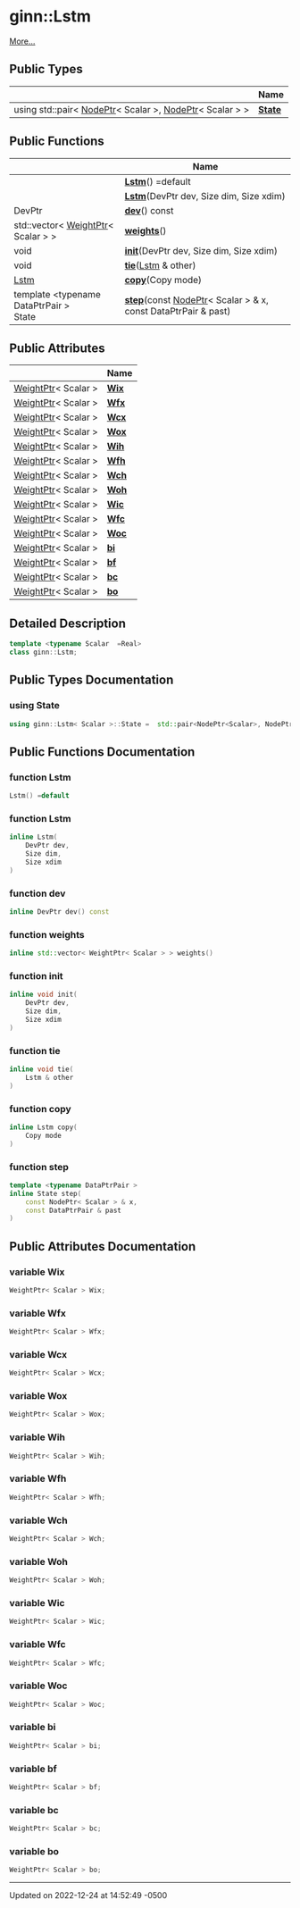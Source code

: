 # ginn::Lstm


 [More...](#detailed-description)

## Public Types

|                | Name           |
| -------------- | -------------- |
| using std::pair< [NodePtr](api/Classes/classginn_1_1_ptr.md)< Scalar >, [NodePtr](api/Classes/classginn_1_1_ptr.md)< Scalar > > | **[State](api/Classes/classginn_1_1_lstm.md#using-state)**  |

## Public Functions

|                | Name           |
| -------------- | -------------- |
| | **[Lstm](api/Classes/classginn_1_1_lstm.md#function-lstm)**() =default |
| | **[Lstm](api/Classes/classginn_1_1_lstm.md#function-lstm)**(DevPtr dev, Size dim, Size xdim) |
| DevPtr | **[dev](api/Classes/classginn_1_1_lstm.md#function-dev)**() const |
| std::vector< [WeightPtr](api/Classes/classginn_1_1_ptr.md)< Scalar > > | **[weights](api/Classes/classginn_1_1_lstm.md#function-weights)**() |
| void | **[init](api/Classes/classginn_1_1_lstm.md#function-init)**(DevPtr dev, Size dim, Size xdim) |
| void | **[tie](api/Classes/classginn_1_1_lstm.md#function-tie)**([Lstm](api/Classes/classginn_1_1_lstm.md) & other) |
| [Lstm](api/Classes/classginn_1_1_lstm.md) | **[copy](api/Classes/classginn_1_1_lstm.md#function-copy)**(Copy mode) |
| template <typename DataPtrPair \> <br>State | **[step](api/Classes/classginn_1_1_lstm.md#function-step)**(const [NodePtr](api/Classes/classginn_1_1_ptr.md)< Scalar > & x, const DataPtrPair & past) |

## Public Attributes

|                | Name           |
| -------------- | -------------- |
| [WeightPtr](api/Classes/classginn_1_1_ptr.md)< Scalar > | **[Wix](api/Classes/classginn_1_1_lstm.md#variable-wix)**  |
| [WeightPtr](api/Classes/classginn_1_1_ptr.md)< Scalar > | **[Wfx](api/Classes/classginn_1_1_lstm.md#variable-wfx)**  |
| [WeightPtr](api/Classes/classginn_1_1_ptr.md)< Scalar > | **[Wcx](api/Classes/classginn_1_1_lstm.md#variable-wcx)**  |
| [WeightPtr](api/Classes/classginn_1_1_ptr.md)< Scalar > | **[Wox](api/Classes/classginn_1_1_lstm.md#variable-wox)**  |
| [WeightPtr](api/Classes/classginn_1_1_ptr.md)< Scalar > | **[Wih](api/Classes/classginn_1_1_lstm.md#variable-wih)**  |
| [WeightPtr](api/Classes/classginn_1_1_ptr.md)< Scalar > | **[Wfh](api/Classes/classginn_1_1_lstm.md#variable-wfh)**  |
| [WeightPtr](api/Classes/classginn_1_1_ptr.md)< Scalar > | **[Wch](api/Classes/classginn_1_1_lstm.md#variable-wch)**  |
| [WeightPtr](api/Classes/classginn_1_1_ptr.md)< Scalar > | **[Woh](api/Classes/classginn_1_1_lstm.md#variable-woh)**  |
| [WeightPtr](api/Classes/classginn_1_1_ptr.md)< Scalar > | **[Wic](api/Classes/classginn_1_1_lstm.md#variable-wic)**  |
| [WeightPtr](api/Classes/classginn_1_1_ptr.md)< Scalar > | **[Wfc](api/Classes/classginn_1_1_lstm.md#variable-wfc)**  |
| [WeightPtr](api/Classes/classginn_1_1_ptr.md)< Scalar > | **[Woc](api/Classes/classginn_1_1_lstm.md#variable-woc)**  |
| [WeightPtr](api/Classes/classginn_1_1_ptr.md)< Scalar > | **[bi](api/Classes/classginn_1_1_lstm.md#variable-bi)**  |
| [WeightPtr](api/Classes/classginn_1_1_ptr.md)< Scalar > | **[bf](api/Classes/classginn_1_1_lstm.md#variable-bf)**  |
| [WeightPtr](api/Classes/classginn_1_1_ptr.md)< Scalar > | **[bc](api/Classes/classginn_1_1_lstm.md#variable-bc)**  |
| [WeightPtr](api/Classes/classginn_1_1_ptr.md)< Scalar > | **[bo](api/Classes/classginn_1_1_lstm.md#variable-bo)**  |

## Detailed Description

```cpp
template <typename Scalar  =Real>
class ginn::Lstm;
```

## Public Types Documentation

### using State

```cpp
using ginn::Lstm< Scalar >::State =  std::pair<NodePtr<Scalar>, NodePtr<Scalar> >;
```


## Public Functions Documentation

### function Lstm

```cpp
Lstm() =default
```


### function Lstm

```cpp
inline Lstm(
    DevPtr dev,
    Size dim,
    Size xdim
)
```


### function dev

```cpp
inline DevPtr dev() const
```


### function weights

```cpp
inline std::vector< WeightPtr< Scalar > > weights()
```


### function init

```cpp
inline void init(
    DevPtr dev,
    Size dim,
    Size xdim
)
```


### function tie

```cpp
inline void tie(
    Lstm & other
)
```


### function copy

```cpp
inline Lstm copy(
    Copy mode
)
```


### function step

```cpp
template <typename DataPtrPair >
inline State step(
    const NodePtr< Scalar > & x,
    const DataPtrPair & past
)
```


## Public Attributes Documentation

### variable Wix

```cpp
WeightPtr< Scalar > Wix;
```


### variable Wfx

```cpp
WeightPtr< Scalar > Wfx;
```


### variable Wcx

```cpp
WeightPtr< Scalar > Wcx;
```


### variable Wox

```cpp
WeightPtr< Scalar > Wox;
```


### variable Wih

```cpp
WeightPtr< Scalar > Wih;
```


### variable Wfh

```cpp
WeightPtr< Scalar > Wfh;
```


### variable Wch

```cpp
WeightPtr< Scalar > Wch;
```


### variable Woh

```cpp
WeightPtr< Scalar > Woh;
```


### variable Wic

```cpp
WeightPtr< Scalar > Wic;
```


### variable Wfc

```cpp
WeightPtr< Scalar > Wfc;
```


### variable Woc

```cpp
WeightPtr< Scalar > Woc;
```


### variable bi

```cpp
WeightPtr< Scalar > bi;
```


### variable bf

```cpp
WeightPtr< Scalar > bf;
```


### variable bc

```cpp
WeightPtr< Scalar > bc;
```


### variable bo

```cpp
WeightPtr< Scalar > bo;
```


-------------------------------

Updated on 2022-12-24 at 14:52:49 -0500